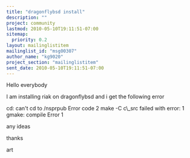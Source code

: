 ```yaml
---
title: "dragonflybsd install"
description: ""
project: community
lastmod: 2010-05-10T19:11:51-07:00
sitemap:
  priority: 0.2
layout: mailinglistitem
mailinglist_id: "msg00307"
author_name: "kg9020"
project_section: "mailinglistitem"
sent_date: 2010-05-10T19:11:51-07:00
---
```



Hello everybody

I am installing riak on dragonflybsd and i get the following error 

cd: can't cd to /nsprpub Error code 2 make -C c\\_src failed with error: 1 gmake: 
 compile Error 1

any ideas 

thanks

art
